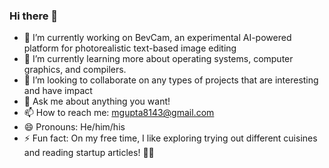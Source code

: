 ### Hi there 👋

- 🔭 I’m currently working on BevCam, an experimental AI-powered platform for photorealistic text-based image editing
- 🌱 I’m currently learning more about operating systems, computer graphics, and compilers.
- 👯 I’m looking to collaborate on any types of projects that are interesting and have impact
- 💬 Ask me about anything you want!
- 📫 How to reach me: mgupta8143@gmail.com
- 😄 Pronouns: He/him/his
- ⚡ Fun fact: On my free time, I like exploring trying out different cuisines and reading startup articles! 🚀🌌

<!--
**mgupta8143/mgupta8143** is a ✨ _special_ ✨ repository because its `README.md` (this file) appears on your GitHub profile.

Here are some ideas to get you started:

- 🔭 I’m currently working on ...
- 🌱 I’m currently learning ...
- 👯 I’m looking to collaborate on ...
- 🤔 I’m looking for help with ...
- 💬 Ask me about ...
- 📫 How to reach me: ...
- 😄 Pronouns: ...
- ⚡ Fun fact: ...
-->
